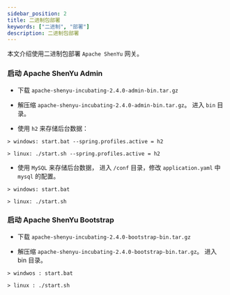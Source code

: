 ```yaml
---
sidebar_position: 2
title: 二进制包部署
keywords: ["二进制", "部署"]
description: 二进制包部署
---
```


本文介绍使用二进制包部署 `Apache ShenYu` 网关。


### 启动 Apache ShenYu Admin

* 下载 `apache-shenyu-incubating-2.4.0-admin-bin.tar.gz`

* 解压缩 `apache-shenyu-incubating-2.4.0-admin-bin.tar.gz`。 进入 `bin` 目录。

* 使用 `h2` 来存储后台数据：

```
> windows: start.bat --spring.profiles.active = h2

> linux: ./start.sh --spring.profiles.active = h2
```

* 使用 `MySQL` 来存储后台数据， 进入 `/conf` 目录，修改 `application.yaml` 中 `mysql` 的配置。

```
> windows: start.bat 

> linux: ./start.sh 
```

### 启动 Apache ShenYu Bootstrap

* 下载 `apache-shenyu-incubating-2.4.0-bootstrap-bin.tar.gz`

* 解压缩 `apache-shenyu-incubating-2.4.0-bootstrap-bin.tar.gz`。 进入 bin 目录。

```
> windwos : start.bat 

> linux : ./start.sh 
```









